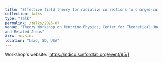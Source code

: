 ```yaml
---
title: "Effective field theory for radiative corrections to charged-current processes: neutron decay and Vud"
collection: talks
type: "Talk"
permalink: /talks/2025-07
venue: "Theory Workshop on Neutrino Physics, Center for Theoretical Underground Physics
and Related Areas"
date: 2025-07
location: "Lead, SD, USA"
---
```


Workshop's website: [https://indico.sanfordlab.org/event/95/]
